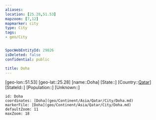 ```yaml
---
aliases: 
location: [25.28,51.53]
mapzoom: [7,12] 
mapmarker: city 
type: City
tags:
- geo/City


SpocWebEntityId: 29826
isDeleted: false
confidential: public

title: Doha
---
```

[geo-lon::51.53]
[geo-lat::25.28]
[name::Doha]
[State::]
[Country::[Qatar](geo/Continent/Asia/Qatar.md)]
[StateId::]
[Population::]
[Unknown::]


```leaflet
id: Doha
coordinates: [Doha](geo/Continent/Asia/Qatar/City/Doha.md)
markerFile: [Doha](geo/Continent/Asia/Qatar/City/Doha.md)
defaultZoom: 11 
maxZoom: 18
```


